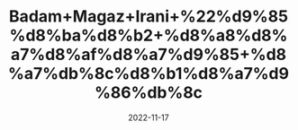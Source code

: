 ---
title: 'Badam+Magaz+Irani+%22%d9%85%d8%ba%d8%b2+%d8%a8%d8%a7%d8%af%d8%a7%d9%85+%d8%a7%db%8c%d8%b1%d8%a7%d9%86%db%8c'
date: '2022-11-17' 
metatag: '' 
inventory: '0' 
draft: false 
# meta description 
shortDescripton: 'Unshelled+Almond%22+Sweet+almond+contains+fiber%2c+fatty+acids%2c+and+other+plant+compounds.+These+compounds+might+help+lower+cholesterol+and+regulate+blood+sugar%2c+helping+people+with+high+cholesterol+and+heart+disease.+Sweet+almond+might+also+help+people+stick+to+diets+when+trying+to+lose+weight.'
description: 'Dry+Fruit+%da%88%d8%b1%d8%a7%d8%a6%db%8c+%d9%81%d8%b1%d9%88%d8%aa'
longdescription: ''
tags: ''
brand: ''
subCategory: ''
sellCount: '0'
featured: True
# product Price
price: '550.0'
# Product Short Description
shortDescription: 'Unshelled+Almond%22+Sweet+almond+contains+fiber%2c+fatty+acids%2c+and+other+plant+compounds.+These+compounds+might+help+lower+cholesterol+and+regulate+blood+sugar%2c+helping+people+with+high+cholesterol+and+heart+disease.+Sweet+almond+might+also+help+people+stick+to+diets+when+trying+to+lose+weight.'
productID: '7A717FFA-092D-ED11-9968-005056B3A416'
type: 'products'
category: 'Dry+Fruit+%da%88%d8%b1%d8%a7%d8%a6%db%8c+%d9%81%d8%b1%d9%88%d8%aa' 
thumnailproduct: 'https://eraconnect.blob.core.windows.net/product-images/aminsaddiquidawakhana/7A717FFA-092D-ED11-9968-005056B3A416.webp' 
images:
  - image: 'https://eraconnect.blob.core.windows.net/product-images/aminsaddiquidawakhana/7A717FFA-092D-ED11-9968-005056B3A416.webp'  
Variants:
---